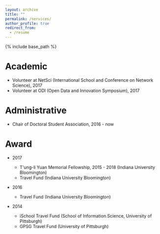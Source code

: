 ```yaml
---
layout: archive
title: ""
permalink: /services/
author_profile: true
redirect_from:
  - /resume
---
```


{% include base_path %}

Academic
======
* Volunteer at NetSci (International School and Conference on Network Science), 2017
* Volunteer at ODI (Open Data and Innovation Symposium), 2017

Administrative
======
* Chair of Doctoral Student Association, 2016 - now

Award
======
* 2017
  * T'ung-li Yuan Memorial Fellowship, 2015 - 2018 (Indiana University Bloomington)
  * Travel Fund (Indiana University Bloomington)

* 2016
  * Travel Fund (Indiana University Bloomington)

* 2014
  * iSchool Travel Fund (School of Information Science, University of Pittsburgh)
  * GPSG Travel Fund (University of Pittsburgh)
